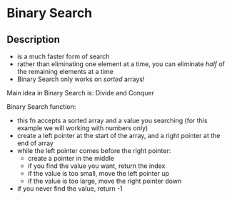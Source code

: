 # Binary Search

## Description
- is a much faster form of search
- rather than eliminating one element at a time, you can eliminate *half* of the remaining elements at a time
- Binary Search only works on *sorted* arrays!

Main idea in Binary Search is: Divide and Conquer

Binary Search function:
- this fn accepts a sorted array and a value you searching (for this example we will working with numbers only)
- create a left pointer at the start of the array, and a right pointer at the end of array
- while the left pointer comes before the right pointer:
    - create a pointer in the middle
    - if you find the value you want, return the index
    - if the value is too small, move the left pointer up
    - if the value is too large, move the right pointer down
- if you never find the value, return -1